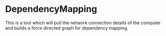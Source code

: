 # DependencyMapping
This is a tool which will pull the network connection details of the computer and builds a force directed graph for dependency mapping.

